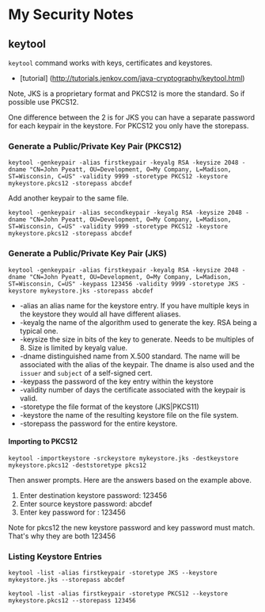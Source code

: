 # My Security Notes

## keytool
`keytool` command works with keys, certificates and keystores.
* [tutorial] (http://tutorials.jenkov.com/java-cryptography/keytool.html)

Note, JKS is a proprietary format and PKCS12 is more the standard. So if possible use PKCS12.

One difference between the 2 is for JKS you can have a separate password for each keypair
in the keystore. For PKCS12 you only have the storepass.

### Generate a Public/Private Key Pair (PKCS12)
```
keytool -genkeypair -alias firstkeypair -keyalg RSA -keysize 2048 -dname "CN=John Pyeatt, OU=Development, O=My Company, L=Madison, ST=Wisconsin, C=US" -validity 9999 -storetype PKCS12 -keystore mykeystore.pkcs12 -storepass abcdef
```
Add another keypair to the same file.
```
keytool -genkeypair -alias secondkeypair -keyalg RSA -keysize 2048 -dname "CN=John Pyeatt, OU=Development, O=My Company, L=Madison, ST=Wisconsin, C=US" -validity 9999 -storetype PKCS12 -keystore mykeystore.pkcs12 -storepass abcdef
```
### Generate a Public/Private Key Pair (JKS)

```
keytool -genkeypair -alias firstkeypair -keyalg RSA -keysize 2048 -dname "CN=John Pyeatt, OU=Development, O=My Company, L=Madison, ST=Wisconsin, C=US" -keypass 123456 -validity 9999 -storetype JKS -keystore mykeystore.jks -storepass abcdef
```
* -alias an alias name for the keystore entry. If you have multiple keys in the keystore they would
all have different aliases.
* -keyalg the name of the algorithm used to generate the key. RSA being a typical one.
* -keysize the size in bits of the key to generate. Needs to be multiples of 8. Size is limited by keyalg value.
* -dname distinguished name from X.500 standard. The name will be associated with the alias of the keypair. The 
dname is also used and the `issuer` and `subject` of a self-signed cert.
* -keypass the password of the key entry within the keystore
* -validity number of days the certificate associated with the keypair is valid.
* -storetype the file format of the keystore (JKS|PKCS11)
* -keystore the name of the resulting keystore file on the file system.
* -storepass the password for the entire keystore.

#### Importing to PKCS12
```
keytool -importkeystore -srckeystore mykeystore.jks -destkeystore mykeystore.pkcs12 -deststoretype pkcs12
```
Then answer prompts. Here are the answers based on the example above.
1. Enter destination keystore password: 123456
1. Enter source keystore password: abcdef
1. Enter key password for <firstkeypair>: 123456

Note for pkcs12 the new keystore password and key password must match. That's why they are both 123456

### Listing Keystore Entries
```
keytool -list -alias firstkeypair -storetype JKS --keystore mykeystore.jks --storepass abcdef
```
```
keytool -list -alias firstkeypair -storetype PKCS12 --keystore mykeystore.pkcs12 --storepass 123456
```
